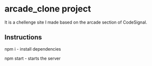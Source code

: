 # arcade_clone project

It is a chellenge site I made based on the arcade section of CodeSignal. 

## Instructions

npm i - install dependencies

npm start - starts the server

